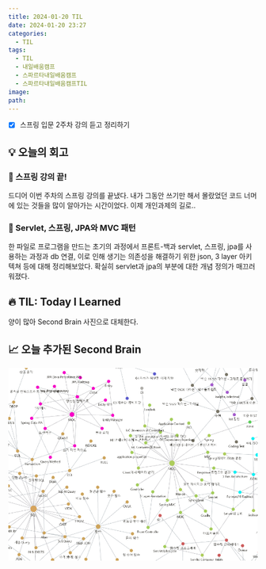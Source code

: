 ```yaml
---
title: 2024-01-20 TIL
date: 2024-01-20 23:27
categories:
  - TIL
tags:
  - TIL
  - 내일배움캠프
  - 스파르타내일배움캠프
  - 스파르타내일배움캠프TIL
image: 
path:
---
```


- [x] 스프링 입문 2주차 강의 듣고 정리하기

## 💡 오늘의 회고
### 👀 스프링 강의 끝!
드디어 이번 주차의 스프링 강의를 끝냈다. 내가 그동안 쓰기만 해서 몰랐었던 코드 너머에 있는 것들을 많이 알아가는 시간이었다. 이제 개인과제의 길로..

### 👀 Servlet, 스프링, JPA와 MVC 패턴
한 파일로 프로그램을 만드는 초기의 과정에서 프론트-백과 servlet, 스프링, jpa를 사용하는 과정과 db 연결, 이로 인해 생기는 의존성을 해결하기 위한 json, 3 layer 아키텍쳐 등에 대해 정리해보았다. 확실히 servlet과 jpa의 부분에 대한 개념 정의가 매끄러워졌다.

## 🔥 TIL: Today I Learned
양이 많아 Second Brain 사진으로 대체한다.


## 📈 오늘 추가된 Second Brain

![](/assets/img/IMG/TIL/20240120.png)